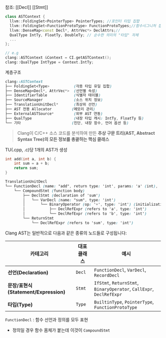 
참조:
[[Decl]]
[[Stmt]]

```cpp
class ASTContext {
  llvm::FoldingSet<PointerType> PointerTypes; //포인터 타입 집합
  llvm::FoldingSet<FunctionProtoType> FunctionProtoTypes;//함수시그니처 집합
  llvm::DenseMap<const Decl*, AttrVec*> DeclAttrs;//
  QualType IntTy, FloatTy, DoubleTy; // 순수한 의미의 "타입" 자체
  ...
};

// e.g
clang::ASTContext &Context = CI.getASTContext();
clang::QualType IntType = Context.IntTy;
```

계층구조
```scss
clang::ASTContext
├── FoldingSet<Type>           (각종 타입 유일 집합)
├── DenseMap<Decl*, AttrVec*>  (선언별 속성)
├── IdentifierTable            (식별자 테이블)
├── SourceManager              (소스 위치 정보)
├── TranslationUnitDecl*       (최상위 선언)
├── AST 전용 Allocator         (메모리 관리)
├── ExternalASTSource*         (외부 AST 연동)
├── QualType                   (내장 타입 캐시: IntTy, FloatTy 등)
└── 기타                       (진단, 내장 함수, 언어 옵션 등)
```

> Clang이 C/C++ 소스 코드를 분석하여 만든 **추상 구문 트리(AST, Abstract Syntax Tree)의 모든 정보를 총괄하는 핵심 클래스**

TU(.cpp, .c)당 1개의 AST가 생성
```cpp
int add(int a, int b) {
    int sum = a + b;
    return sum;
}
```

```scss
TranslationUnitDecl
└── FunctionDecl (name: "add", return type: 'int', params: 'a' (int), 'b' (int))
    └── CompoundStmt (function body)
        ├── DeclStmt (declaration of 'sum')
        │   └── VarDecl (name: "sum", type: 'int')
        │       └── BinaryOperator (op: '+', type: 'int') (initialization of 'sum')
        │           ├── DeclRefExpr (refers to 'a', type: 'int')
        │           └── DeclRefExpr (refers to 'b', type: 'int')
        └── ReturnStmt
            └── DeclRefExpr (refers to 'sum', type: 'int')
```



Clang AST는 일반적으로 다음과 같은 종류의 노드들로 구성됩니다:

| 카테고리                             | 대표 클래스 | 예시                                                                  |
| -------------------------------- | ------ | ------------------------------------------------------------------- |
| **선언(Declaration)**              | `Decl` | `FunctionDecl`, `VarDecl`, `RecordDecl`                             |
| **문장/표현식(Statement/Expression)** | `Stmt` | `IfStmt`, `ReturnStmt`, `BinaryOperator`, `CallExpr`, `DeclRefExpr` |
| **타입(Type)**                     | `Type` | `BuiltinType`, `PointerType`, `FunctionProtoType`                   |
`FunctionDecl` : 함수 선언과 정의를 모두 표현
- 정의일 경우 함수 몸체가 붙는데 이것이 `CompoundStmt`
